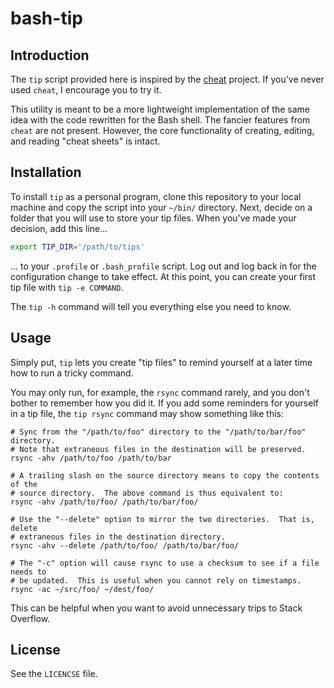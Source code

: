 # bash-tip


## Introduction

The `tip` script provided here is inspired by the [cheat](https://github.com/cheat/cheat)
project.  If you've never used `cheat`, I encourage you to try it.

This utility is meant to be a more lightweight implementation of the same
idea with the code rewritten for the Bash shell.  The fancier features from
`cheat` are not present.  However, the core functionality of creating,
editing, and reading "cheat sheets" is intact.


## Installation

To install `tip` as a personal program, clone this repository to your local
machine and copy the script into your `~/bin/` directory.  Next, decide on
a folder that you will use to store your tip files.  When you've made your
decision, add this line...

```bash
export TIP_DIR='/path/to/tips'
```

... to your `.profile` or `.bash_profile` script.  Log out and log back in
for the configuration change to take effect.  At this point, you can create
your first tip file with `tip -e COMMAND`.

The `tip -h` command will tell you everything else you need to know.


## Usage

Simply put, `tip` lets you create "tip files" to remind yourself at a later
time how to run a tricky command.

You may only run, for example, the `rsync` command rarely, and you don't
bother to remember how you did it.  If you add some reminders for yourself
in a tip file, the `tip rsync` command may show something like this:

```
# Sync from the "/path/to/foo" directory to the "/path/to/bar/foo" directory.
# Note that extraneous files in the destination will be preserved.
rsync -ahv /path/to/foo /path/to/bar

# A trailing slash on the source directory means to copy the contents of the
# source directory.  The above command is thus equivalent to:
rsync -ahv /path/to/foo/ /path/to/bar/foo/

# Use the "--delete" option to mirror the two directories.  That is, delete
# extraneous files in the destination directory.
rsync -ahv --delete /path/to/foo/ /path/to/bar/foo/

# The "-c" option will cause rsync to use a checksum to see if a file needs to
# be updated.  This is useful when you cannot rely on timestamps.
rsync -ac ~/src/foo/ ~/dest/foo/
```

This can be helpful when you want to avoid unnecessary trips to Stack
Overflow.

## License

See the `LICENCSE` file.
